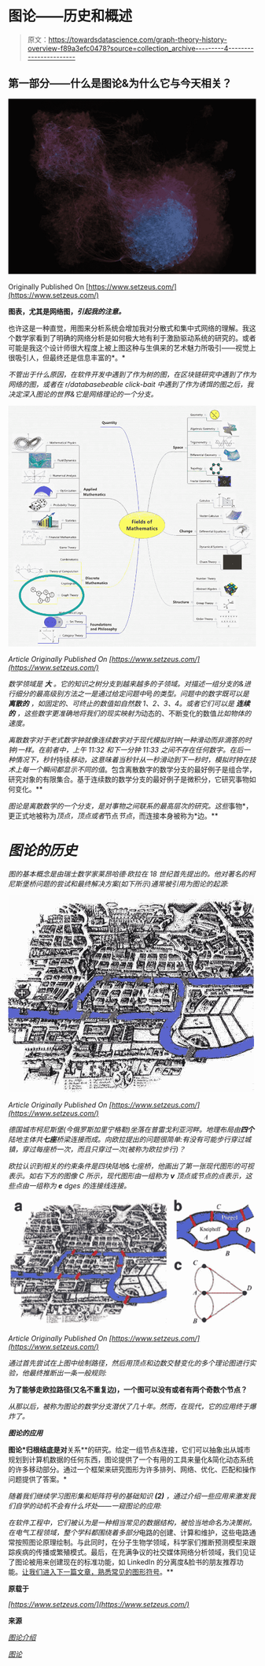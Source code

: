 # 图论——历史和概述

> 原文：<https://towardsdatascience.com/graph-theory-history-overview-f89a3efc0478?source=collection_archive---------4----------------------->

## 第一部分——什么是图论&为什么它与今天相关？

![](img/88e4cf055c5d4ece05b5fbb59f4b33d4.png)

Originally Published On [https://www.setzeus.com/](https://www.setzeus.com/)

**图表，尤其是网络图，*引起我的注意。***

也许这是一种直觉，用图来分析系统会增加我对分散式和集中式网络的理解。我这个数学家看到了明确的网络分析是如何极大地有利于激励驱动系统的研究的。或者可能是我这个设计师很大程度上被上图这种与生俱来的艺术魅力所吸引——视觉上很吸引人，但最终还是信息丰富的*。*

*不管出于什么原因，在软件开发中遇到了作为树的图，在区块链研究中遇到了作为网络的图，或者在 r/databasebeable click-bait 中遇到了作为诱饵的图之后，我决定深入图论的世界&它是网络理论的一个分支。*

*![](img/212d93a37671d4d74154d3ac196d79db.png)*

*Article Originally Published On [https://www.setzeus.com/](https://www.setzeus.com/)*

*数学领域是 ***大*** 。它的知识之树分支到越来越多的子领域。对描述一组分支的&进行细分的最高级别方法之一是通过给定问题中*号*的类型。问题中的数字既可以是 ***离散的*** *，如固定的、可终止的数值*如自然数 1、2、3、4。或者它们可以是 ***连续的*** ，这些数字更准确地将我们的现实映射为*动态的、不断变化的数值*比如物体的速度。*

*离散数字对于老式数字钟就像连续数字对于现代模拟时钟(一种滑动而非滴答的时钟)一样。在前者中，上午 11:32 和下一分钟 11:33 之间不存在任何数字。在后一种情况下，秒针*持续*移动，这意味着当秒针从一秒滑动到下一秒时，模拟时钟在技术上每一个瞬间都显示不同的值*。包含离散数字的数学分支的最好例子是组合学，研究对象的有限集合。基于连续数的数学分支的最好例子是微积分，它研究事物如何变化。**

*图论是离散数学的一个分支，是对事物之间联系的最高层次的研究。这些*事物*，更正式地被称为*顶点，顶点或者*节点*节点*，而连接本身被称为*边。**

# *图论的历史*

*图的基本概念是由瑞士数学家莱昂哈德·欧拉在 18 世纪首先提出的。他对著名的柯尼斯堡桥问题的尝试和最终解决方案(如下所示)通常被引用为图论的起源:*

*![](img/607210cf8d17e3e552cb2b39d9a34e18.png)*

*Article Originally Published On [https://www.setzeus.com/](https://www.setzeus.com/)*

*德国城市柯尼斯堡(今俄罗斯加里宁格勒)坐落在普雷戈利亚河畔。地理布局由**四个**陆地主体共**七座**桥梁连接而成。向欧拉提出的问题很简单:*有没有可能步行穿过城镇，穿过每座桥一次，而且只穿过一次(被称为欧拉步行)？**

*欧拉认识到相关的约束条件是四块陆地&七座桥，他画出了第一张现代图形的可视表示。如右下方的图像 C 所示，现代图形由一组称为 **v** 顶点或节点的点表示，这些点由一组称为 **e** dges 的连接线连接。*

*![](img/6934ce2d4a202bcf2f8e8213f42365f3.png)*

*Article Originally Published On [https://www.setzeus.com/](https://www.setzeus.com/)*

*通过首先尝试在上图中绘制路径，然后用顶点和边数交替变化的多个理论图进行实验，他最终推断出一条一般规则:*

**为了能够走欧拉路径(又名不重复边)，一个图可以没有或者有两个奇数个节点？**

*从那以后，被称为图论的数学分支潜伏了几十年。然而，在现代，它的应用终于爆炸了。*

***图论的应用***

**图论*归根结底是对**关系**的研究。给定一组节点&连接，它们可以抽象出从城市规划到计算机数据的任何东西，图论提供了一个有用的工具来量化&简化动态系统的许多移动部分。通过一个框架来研究图形为许多排列、网络、优化、匹配和操作问题提供了答案。*

*随着我们继续学习图形集和矩阵符号的基础知识 **(2)** ，通过介绍一些应用来激发我们自学的动机不会有什么坏处——一窥图论的应用:*

*在软件工程中，它们被认为是一种相当常见的数据结构，被恰当地命名为决策树。在电气工程领域，整个学科都围绕着多部分*电路的创建、计算和维护，这些电路通常按照图论原理绘制。与此同时，在分子生物学领域，科学家们推断预测模型来跟踪疾病的传播或繁殖模式。最后，在充满争议的社交媒体网络分析领域，我们见证了图论被用来创建现在的标准功能，如 LinkedIn 的分离度&脸书的朋友推荐功能。[让我们进入下一篇文章，熟悉常见的图形符号](https://medium.com/@jesus_notchrist/graph-theory-set-matrix-notation-7dfb04b8ed24)。**

****原载于****

*[https://www.setzeus.com/](https://www.setzeus.com/)*

****来源****

*[图论介绍](https://amzn.to/2GZFyf6)*

*[图论](https://amzn.to/2YVtxNF)*